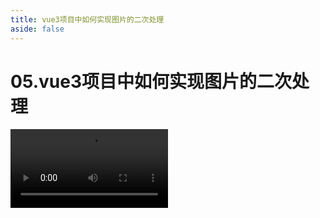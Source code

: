 ```yaml
---
title: vue3项目中如何实现图片的二次处理
aside: false
---
```


# 05.vue3项目中如何实现图片的二次处理

<video autoplay src="http://qn.chinavanes.com/interview/vue-interview/05.vue3项目中如何实现图片的二次处理.mp4" controls controlsList="nodownload" width="50%"/>

